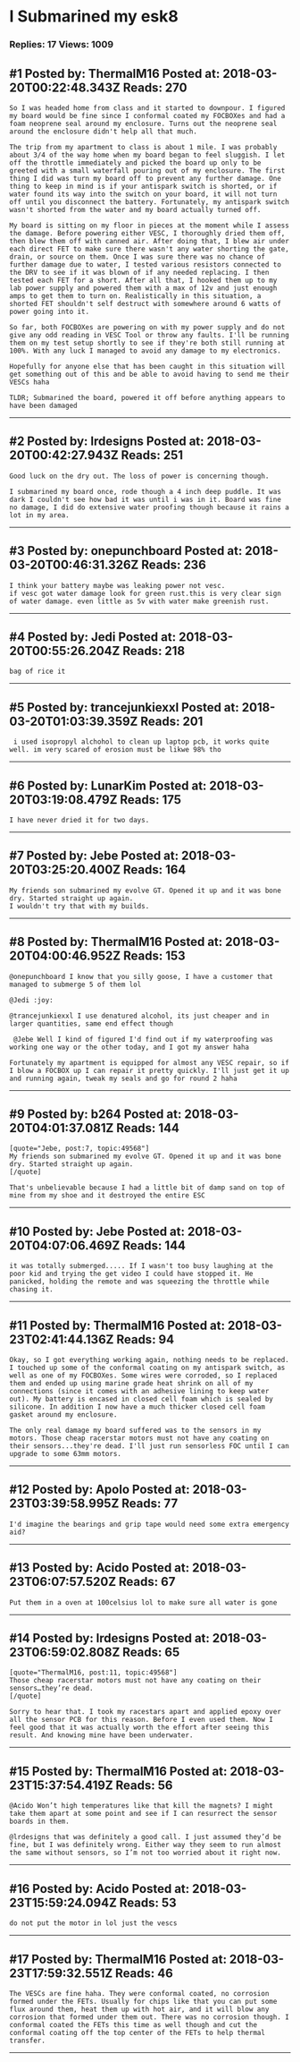 # I Submarined my esk8

### Replies: 17 Views: 1009

## \#1 Posted by: ThermalM16 Posted at: 2018-03-20T00:22:48.343Z Reads: 270

```
So I was headed home from class and it started to downpour. I figured my board would be fine since I conformal coated my FOCBOXes and had a foam neoprene seal around my enclosure. Turns out the neoprene seal around the enclosure didn't help all that much. 

The trip from my apartment to class is about 1 mile. I was probably about 3/4 of the way home when my board began to feel sluggish. I let off the throttle immediately and picked the board up only to be greeted with a small waterfall pouring out of my enclosure. The first thing I did was turn my board off to prevent any further damage. One thing to keep in mind is if your antispark switch is shorted, or if water found its way into the switch on your board, it will not turn off until you disconnect the battery. Fortunately, my antispark switch wasn't shorted from the water and my board actually turned off.

My board is sitting on my floor in pieces at the moment while I assess the damage. Before powering either VESC, I thoroughly dried them off, then blew them off with canned air. After doing that, I blew air under each direct FET to make sure there wasn't any water shorting the gate, drain, or source on them. Once I was sure there was no chance of further damage due to water, I tested various resistors connected to the DRV to see if it was blown of if any needed replacing. I then tested each FET for a short. After all that, I hooked them up to my lab power supply and powered them with a max of 12v and just enough amps to get them to turn on. Realistically in this situation, a shorted FET shouldn't self destruct with somewhere around 6 watts of power going into it. 

So far, both FOCBOXes are powering on with my power supply and do not give any odd reading in VESC Tool or throw any faults. I'll be running them on my test setup shortly to see if they're both still running at 100%. With any luck I managed to avoid any damage to my electronics.

Hopefully for anyone else that has been caught in this situation will get something out of this and be able to avoid having to send me their VESCs haha

TLDR; Submarined the board, powered it off before anything appears to have been damaged
```

---
## \#2 Posted by: lrdesigns Posted at: 2018-03-20T00:42:27.943Z Reads: 251

```
Good luck on the dry out. The loss of power is concerning though.

I submarined my board once, rode though a 4 inch deep puddle. It was dark I couldn't see how bad it was until i was in it. Board was fine no damage, I did do extensive water proofing though because it rains a lot in my area.
```

---
## \#3 Posted by: onepunchboard Posted at: 2018-03-20T00:46:31.326Z Reads: 236

```
I think your battery maybe was leaking power not vesc. 
if vesc got water damage look for green rust.this is very clear sign of water damage. even little as 5v with water make greenish rust.
```

---
## \#4 Posted by: Jedi Posted at: 2018-03-20T00:55:26.204Z Reads: 218

```
bag of rice it
```

---
## \#5 Posted by: trancejunkiexxl Posted at: 2018-03-20T01:03:39.359Z Reads: 201

```
 i used isopropyl alchohol to clean up laptop pcb, it works quite well. im very scared of erosion must be likwe 98% tho
```

---
## \#6 Posted by: LunarKim Posted at: 2018-03-20T03:19:08.479Z Reads: 175

```
I have never dried it for two days.
```

---
## \#7 Posted by: Jebe Posted at: 2018-03-20T03:25:20.400Z Reads: 164

```
My friends son submarined my evolve GT. Opened it up and it was bone dry. Started straight up again.
I wouldn't try that with my builds.
```

---
## \#8 Posted by: ThermalM16 Posted at: 2018-03-20T04:00:46.952Z Reads: 153

```
@onepunchboard I know that you silly goose, I have a customer that managed to submerge 5 of them lol

@Jedi :joy: 

@trancejunkiexxl I use denatured alcohol, its just cheaper and in larger quantities, same end effect though

 @Jebe Well I kind of figured I'd find out if my waterproofing was working one way or the other today, and I got my answer haha

Fortunately my apartment is equipped for almost any VESC repair, so if I blow a FOCBOX up I can repair it pretty quickly. I'll just get it up and running again, tweak my seals and go for round 2 haha
```

---
## \#9 Posted by: b264 Posted at: 2018-03-20T04:01:37.081Z Reads: 144

```
[quote="Jebe, post:7, topic:49568"]
My friends son submarined my evolve GT. Opened it up and it was bone dry. Started straight up again.
[/quote]

That's unbelievable because I had a little bit of damp sand on top of mine from my shoe and it destroyed the entire ESC
```

---
## \#10 Posted by: Jebe Posted at: 2018-03-20T04:07:06.469Z Reads: 144

```
it was totally submerged..... If I wasn't too busy laughing at the poor kid and trying the get video I could have stopped it. He panicked, holding the remote and was squeezing the throttle while chasing it.
```

---
## \#11 Posted by: ThermalM16 Posted at: 2018-03-23T02:41:44.136Z Reads: 94

```
Okay, so I got everything working again, nothing needs to be replaced. I touched up some of the conformal coating on my antispark switch, as well as one of my FOCBOXes. Some wires were corroded, so I replaced them and ended up using marine grade heat shrink on all of my connections (since it comes with an adhesive lining to keep water out). My battery is encased in closed cell foam which is sealed by silicone. In addition I now have a much thicker closed cell foam gasket around my enclosure. 

The only real damage my board suffered was to the sensors in my motors. Those cheap racerstar motors must not have any coating on their sensors...they're dead. I'll just run sensorless FOC until I can upgrade to some 63mm motors.
```

---
## \#12 Posted by: Apolo Posted at: 2018-03-23T03:39:58.995Z Reads: 77

```
I'd imagine the bearings and grip tape would need some extra emergency aid?
```

---
## \#13 Posted by: Acido Posted at: 2018-03-23T06:07:57.520Z Reads: 67

```
Put them in a oven at 100celsius lol to make sure all water is gone
```

---
## \#14 Posted by: lrdesigns Posted at: 2018-03-23T06:59:02.808Z Reads: 65

```
[quote="ThermalM16, post:11, topic:49568"]
Those cheap racerstar motors must not have any coating on their sensors…they’re dead.
[/quote]

Sorry to hear that. I took my racestars apart and applied epoxy over all the sensor PCB for this reason. Before I even used them. Now I feel good that it was actually worth the effort after seeing this result. And knowing mine have been underwater.
```

---
## \#15 Posted by: ThermalM16 Posted at: 2018-03-23T15:37:54.419Z Reads: 56

```
@Acido Won’t high temperatures like that kill the magnets? I might take them apart at some point and see if I can resurrect the sensor boards in them. 

@lrdesigns that was definitely a good call. I just assumed they’d be fine, but I was definitely wrong. Either way they seem to run almost the same without sensors, so I’m not too worried about it right now.
```

---
## \#16 Posted by: Acido Posted at: 2018-03-23T15:59:24.094Z Reads: 53

```
do not put the motor in lol just the vescs
```

---
## \#17 Posted by: ThermalM16 Posted at: 2018-03-23T17:59:32.551Z Reads: 46

```
The VESCs are fine haha. They were conformal coated, no corrosion formed under the FETs. Usually for chips like that you can put some flux around them, heat them up with hot air, and it will blow any corrosion that formed under them out. There was no corrosion though. I conformal coated the FETs this time as well though and cut the conformal coating off the top center of the FETs to help thermal transfer.
```

---
